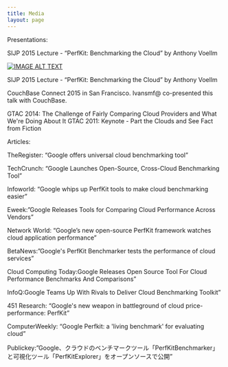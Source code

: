 ```yaml
---
title: Media
layout: page
---
```


Presentations:

SIJP 2015 Lecture - “PerfKit: Benchmarking the Cloud” by Anthony Voellm

[![IMAGE ALT TEXT](http://img.youtube.com/vi/9D1fVFpx57o/0.jpg)](https://www.youtube.com/watch?v=9D1fVFpx57o "Video Title")

 SIJP 2015 Lecture - “PerfKit: Benchmarking the Cloud” by Anthony Voellm

CouchBase Connect 2015 in San Francisco.  Ivansmf@ co-presented this talk with CouchBase.

 GTAC 2014: The Challenge of Fairly Comparing Cloud Providers and What We're Doing About It
 GTAC 2011: Keynote - Part the Clouds and See Fact from Fiction

Articles:

TheRegister: “Google offers universal cloud benchmarking tool”

TechCrunch: “Google Launches Open-Source, Cross-Cloud Benchmarking Tool”

Infoworld: “Google whips up PerfKit tools to make cloud benchmarking easier”

Eweek:”Google Releases Tools for Comparing Cloud Performance Across Vendors”

Network World: “Google’s new open-source PerfKit framework watches cloud application performance”

BetaNews:”Google's PerfKit Benchmarker tests the performance of cloud services”

Cloud Computing Today:Google Releases Open Source Tool For Cloud Performance Benchmarks And Comparisons”

InfoQ:Google Teams Up With Rivals to Deliver Cloud Benchmarking Toolkit”

451 Research: “Google's new weapon in battleground of cloud price-performance: PerfKit”

ComputerWeekly: “Google Perfkit: a 'living benchmark' for evaluating cloud”

Publickey:”Google、クラウドのベンチマークツール「PerfKitBenchmarker」と可視化ツール「PerfKitExplorer」をオープンソースで公開”
